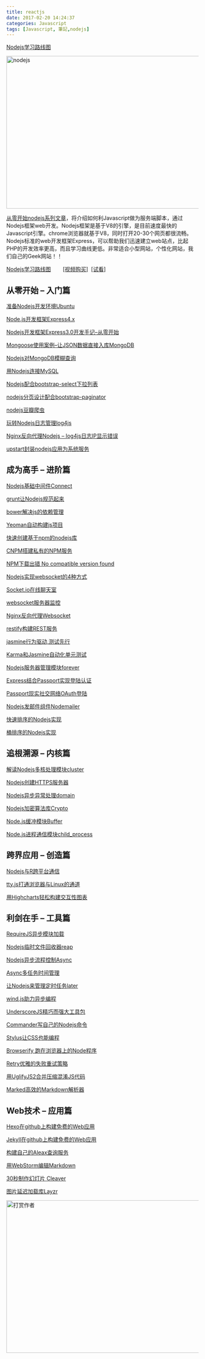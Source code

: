 ```yaml
---
title: reactjs
date: 2017-02-20 14:24:37
categories: Javascript
tags: [Javascript, 筆記,nodejs]
---
```



[Nodejs学习路线图](http://blog.fens.me/nodejs-roadmap/)

<!-- more -->

<div class="entry">
<p><a href="http://blog.fens.me/wp-content/uploads/2013/06/nodejs1.jpg"><img class="alignnone size-full wp-image-425" alt="nodejs" src="http://blog.fens.me/wp-content/uploads/2013/06/nodejs1.jpg" width="600" height="400"></a></p>
<p><a title="从零开始nodejs系列文章" href="http://blog.fens.me/series-nodejs/" target="_blank">从零开始nodejs系列文章</a>，将介绍如何利Javascript做为服务端脚本，通过Nodejs框架web开发。Nodejs框架是基于V8的引擎，是目前速度最快的Javascript引擎。chrome浏览器就基于V8，同时打开20-30个网页都很流畅。Nodejs标准的web开发框架Express，可以帮助我们迅速建立web站点，比起PHP的开发效率更高，而且学习曲线更低。非常适合小型网站，个性化网站，我们自己的Geek网站！！</p>
<p><a title="Nodejs学习路线图" href="http://blog.fens.me/nodejs-roadmap/" target="_blank">Nodejs学习路线图</a>&nbsp;&nbsp;&nbsp;&nbsp;&nbsp;&nbsp;&nbsp;&nbsp;<a href="https://item.taobao.com/item.htm?id=520291083951" target="_blank" ref="nofollow">[视频购买]</a>&nbsp;&nbsp;<a href="http://i.xue.taobao.com/detail.htm?courseId=32732" target="_blank" ref="nofollow">[试看]</a></p>
<h2>从零开始 – 入门篇</h2>
<p><a title="准备Nodejs开发环境Ubuntu" href="http://blog.fens.me/nodejs-enviroment" target="_blank">准备Nodejs开发环境Ubuntu</a></p>
<p><a title="Node.js开发框架Express4.x" href="http://blog.fens.me/nodejs-express4/" target="_blank">Node.js开发框架Express4.x</a></p>
<p><a title="Nodejs开发框架Express3.0开发手记–从零开始" href="http://blog.fens.me/nodejs-express3/" target="_blank">Nodejs开发框架Express3.0开发手记–从零开始</a></p>
<p><a title="Mongoose使用案例–让JSON数据直接入库MongoDB" href="http://blog.fens.me/nodejs-mongoose-json/" target="_blank">Mongoose使用案例–让JSON数据直接入库MongoDB</a></p>
<p><a title="Nodejs对MongoDB模糊查询" href="http://blog.fens.me/nodejs-mongodb-regexp/" target="_blank">Nodejs对MongoDB模糊查询</a></p>
<p><a title="用Nodejs连接MySQL" href="http://blog.fens.me/nodejs-mysql-intro/" target="_blank">用Nodejs连接MySQL</a></p>
<p><a title="Nodejs配合bootstrap-select下拉列表" href="http://blog.fens.me/nodejs-bootstrap-select/" target="_blank">Nodejs配合bootstrap-select下拉列表</a></p>
<p><a title="grunt让Nodejs规范起来" href="http://blog.fens.me/nodejs-bootstrap-paginator/" target="_blank">nodejs分页设计配合bootstrap-paginator</a></p>
<p><a title="nodejs豆瓣爬虫" href="http://blog.fens.me/nodejs-crawler-douban/" target="_blank">nodejs豆瓣爬虫</a></p>
<p><a title="玩转Nodejs日志管理log4js" href="http://blog.fens.me/nodejs-log4js/" target="_blank">玩转Nodejs日志管理log4js</a></p>
<p><a title="Nginx反向代理Nodejs – log4js日志IP显示错误" href="http://blog.fens.me/nodejs-nginx-log4js/" target="_blank">Nginx反向代理Nodejs – log4js日志IP显示错误</a></p>
<p><a title="upstart封装nodejs应用为系统服务" href="http://blog.fens.me/linux-upstart-nodejs/" target="_blank">upstart封装nodejs应用为系统服务</a></p>
<h2>成为高手 – 进阶篇</h2>
<p><a title="Nodejs基础中间件Connect" href="http://blog.fens.me/nodejs-connect/" target="_blank">Nodejs基础中间件Connect</a></p>
<p><a title="grunt让Nodejs规范起来" href="http://blog.fens.me/nodejs-grunt-intro/" target="_blank">grunt让Nodejs规范起来</a></p>
<p><a title="bower解决js的依赖管理" href="http://blog.fens.me/nodejs-bower-intro/" target="_blank">bower解决js的依赖管理</a></p>
<p><a title="Yeoman自动构建js项目" href="http://blog.fens.me/nodejs-yeoman-intro/" target="_blank">Yeoman自动构建js项目</a></p>
<p><a title="快速创建基于npm的nodejs库" href="http://blog.fens.me/nodejs-npm-package/" target="_blank">快速创建基于npm的nodejs库</a></p>
<p><a title="CNPM搭建私有的NPM服务" href="http://blog.fens.me/nodejs-cnpm-npm/" target="_blank">CNPM搭建私有的NPM服务</a></p>
<p><a title="NPM下载出错 No compatible version found" href="http://blog.fens.me/nodejs-npm-no-compatible-version" target="_blank">NPM下载出错 No compatible version found</a></p>
<p><a title="Nodejs实现websocket的4种方式" href="http://blog.fens.me/nodejs-websocket/" target="_blank">Nodejs实现websocket的4种方式</a></p>
<p><a title="Socket.io在线聊天室" href="http://blog.fens.me/nodejs-socketio-chat/" target="_blank">Socket.io在线聊天室</a></p>
<p><a title="websocket服务器监控" href="http://blog.fens.me/nodejs-websocket-monitor/" target="_blank">websocket服务器监控</a></p>
<p><a title="Nginx反向代理Websocket" href="http://blog.fens.me/nodejs-websocket-nginx" target="_blank">Nginx反向代理Websocket</a></p>
<p><a title="restify构建REST服务" href="http://blog.fens.me/nodejs-restify/" target="_blank">restify构建REST服务</a></p>
<p><a title="jasmine行为驱动,测试先行" href="http://blog.fens.me/nodejs-jasmine-bdd/" target="_blank">jasmine行为驱动,测试先行</a></p>
<p><a title="Karma和Jasmine自动化单元测试" href="http://blog.fens.me/nodejs-karma-jasmine/" target="_blank">Karma和Jasmine自动化单元测试</a></p>
<p><a title="Nodejs服务器管理模块forever" href="http://blog.fens.me/nodejs-server-forever/" target="_blank">Nodejs服务器管理模块forever</a></p>
<p><a title="Express结合Passport实现登陆认证" href="http://blog.fens.me/nodejs-express-passport/" target="_blank">Express结合Passport实现登陆认证</a></p>
<p><a title="Passport现实社交网络OAuth登陆" href="http://blog.fens.me/nodejs-oauth-passport/" target="_blank">Passport现实社交网络OAuth登陆</a></p>
<p><a title="Nodejs发邮件组件Nodemailer" href="http://blog.fens.me/nodejs-email-nodemailer/" target="_blank">Nodejs发邮件组件Nodemailer</a></p>
<p><a title="快速排序的Nodejs实现" href="http://blog.fens.me/algorithm-quicksort-nodejs/" target="_blank">快速排序的Nodejs实现</a></p>
<p><a title="桶排序的Nodejs实现" href="http://blog.fens.me/algorithm-bucketsort-nodejs/" target="_blank">桶排序的Nodejs实现</a></p>
<h2>追根溯源 – 内核篇</h2>
<p><a title="解读Nodejs多核处理模块cluster" href="http://blog.fens.me/nodejs-core-cluster/" target="_blank">解读Nodejs多核处理模块cluster</a></p>
<p><a title="Nodejs创建HTTPS服务器" href="http://blog.fens.me/nodejs-https-server/" target="_blank">Nodejs创建HTTPS服务器</a></p>
<p><a title="Nodejs异步异常处理domain" href="http://blog.fens.me/nodejs-core-domain/" target="_blank">Nodejs异步异常处理domain</a></p>
<p><a title="Nodejs加密算法库Crypto" href="http://blog.fens.me/nodejs-crypto/" target="_blank">Nodejs加密算法库Crypto</a></p>
<p><a title="Node.js缓冲模块Buffer" href="http://blog.fens.me/nodejs-buffer/" target="_blank">Node.js缓冲模块Buffer</a></p>
<p><a title="Node.js进程通信模块child_process" href="http://blog.fens.me/nodejs-child-process/" target="_blank">Node.js进程通信模块child_process</a></p>
<h2>跨界应用 – 创造篇</h2>
<p><a title="Nodejs与R跨平台通信" href="http://blog.fens.me/r-rserve-nodejs/" target="_blank">Nodejs与R跨平台通信</a></p>
<p><a title="tty.js打通浏览器与Linux的通道" href="http://blog.fens.me/nodejs-linux-sh-tty/" target="_blank">tty.js打通浏览器与Linux的通道</a></p>
<p><a title="用Highcharts轻松构建交互性图表" href="http://blog.fens.me/nodejs-highcharts/" target="_blank">用Highcharts轻松构建交互性图表</a></p>
<h2>利剑在手 – 工具篇</h2>
<p><a title="RequireJS异步模块加载" href="http://blog.fens.me/nodejs-requirejs/" target="_blank">RequireJS异步模块加载</a></p>
<p><a title="Nodejs临时文件回收器reap" href="http://blog.fens.me/nodejs-gc-reap/" target="_blank">Nodejs临时文件回收器reap</a></p>
<p><a title="Nodejs异步流程控制Async" href="http://blog.fens.me/nodejs-async/" target="_blank">Nodejs异步流程控制Async</a></p>
<p><a title="Async多任务时间管理" href="http://blog.fens.me/nodejs-async-timer/" target="_blank">Async多任务时间管理</a></p>
<p><a title="让Nodejs来管理定时任务later" href="http://blog.fens.me/nodejs-cron-later/" target="_blank">让Nodejs来管理定时任务later</a></p>
<p><a title="wind.js助力异步编程" href="http://blog.fens.me/nodejs-async-windjs/" target="_blank">wind.js助力异步编程</a></p>
<p><a title="UnderscoreJS精巧而强大工具包" href="http://blog.fens.me/nodejs-underscore/" target="_blank">UnderscoreJS精巧而强大工具包</a></p>
<p><a title="Commander写自己的Nodejs命令" href="http://blog.fens.me/nodejs-commander/" target="_blank">Commander写自己的Nodejs命令</a></p>
<p><a title="Stylus让CSS也能编程" href="http://blog.fens.me/nodejs-stylus-css/" target="_blank">Stylus让CSS也能编程</a></p>
<p><a title="Browserify 跑在浏览器上的Node程序" href="http://blog.fens.me/nodejs-browserify/" target="_blank">Browserify 跑在浏览器上的Node程序</a></p>
<p><a title="Retry优雅的失败重试策略" href="http://blog.fens.me/nodejs-retry/" target="_blank">Retry优雅的失败重试策略</a></p>
<p><a title="用UglifyJS2合并压缩混淆JS代码" href="http://blog.fens.me/nodejs-uglifyjs2-js/" target="_blank">用UglifyJS2合并压缩混淆JS代码</a></p>
<p><a title="Marked高效的Markdown解析器" href="http://blog.fens.me/nodejs-markdown-marked/" target="_blank">Marked高效的Markdown解析器</a></p>
<h2>Web技术 – 应用篇</h2>
<p><a title="Hexo在github上构建免费的Web应用" href="http://blog.fens.me/hexo-blog-github/" target="_blank">Hexo在github上构建免费的Web应用</a></p>
<p><a title="Jekyll在github上构建免费的Web应用" href="http://blog.fens.me/jekyll-bootstarp-github/" target="_blank">Jekyll在github上构建免费的Web应用</a></p>
<p><a href="http://blog.fens.me/nodejs-alexa/" target="_blank" title="构建自己的Aleax查询服务">构建自己的Aleax查询服务</a></p>
<p><a title="用WebStorm编辑Markdown" href="http://blog.fens.me/webstorm-markdown/" target="_blank">用WebStorm编辑Markdown</a></p>
<p><a title="30秒制作幻灯片 Cleaver" href="http://blog.fens.me/nodejs-slide-cleaver/" target="_blank">30秒制作幻灯片 Cleaver</a></p>
<p><a title="图片延迟加载库Layzr" href="http://blog.fens.me/nodejs-layzr/" target="_blank">图片延迟加载库Layzr</a></p>
<p><img src="http://blog.fens.me/wp-content/uploads/2016/04/pay50.png" alt="打赏作者" width="600" height="400" class="alignnone size-full wp-image-8388"></p>
              <div class="clear"></div>
          </div>